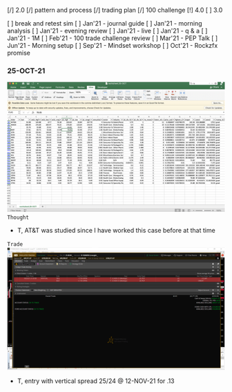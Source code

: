 
[/] 2.0
[/] pattern and process
[/] trading plan
[/] 100 challenge 
[!] 4.0
[ ] 3.0


[ ] break and retest sim
[ ] Jan'21 - journal guide
[ ] Jan'21 - morning analysis
[ ] Jan'21 - evening review
[ ] Jan'21 - live 
[ ] Jan'21 - q & a
[ ] Jan'21 - 1M
[ ] Feb'21 - 100 trade challenge review
[ ] Mar'21 - PEP Talk
[ ] Jun'21 - Morning setup
[ ] Sep'21 - Mindset workshop
[ ] Oct'21 - Rockzfx promise







### 25-OCT-21
![Dashboard](25-OCT.png)
`Thought`
- T, AT&T was studied since I have worked this case before at that time

`Trade`
![T](25-OCT.21.45.png)
- T, entry with vertical spread 25/24 @ 12-NOV-21 for .13 

